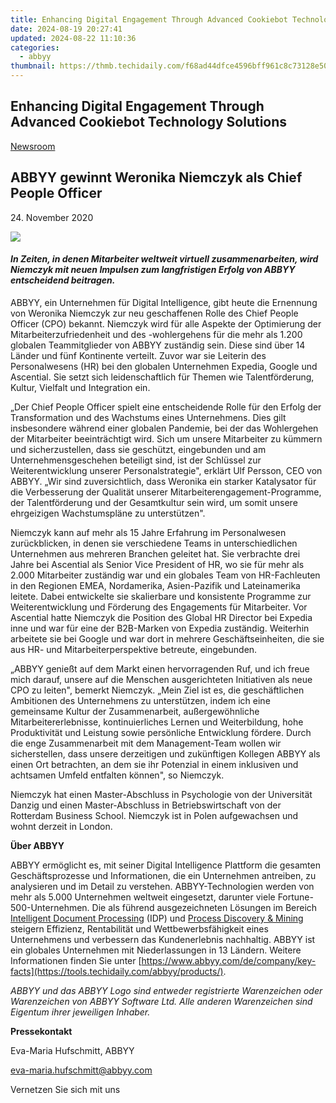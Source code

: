 ```yaml
---
title: Enhancing Digital Engagement Through Advanced Cookiebot Technology Solutions
date: 2024-08-19 20:27:41
updated: 2024-08-22 11:10:36
categories:
  - abbyy
thumbnail: https://thmb.techidaily.com/f68ad44dfce4596bff961c8c73128e503881dbfbd95e5f1787a78426eec3f375.jpg
---
```


## Enhancing Digital Engagement Through Advanced Cookiebot Technology Solutions

[Newsroom](https://tools.techidaily.com/abbyy/products/)

## ABBYY gewinnt Weronika Niemczyk als Chief People Officer

24\. November 2020

![](https://content.abbyy.com/-/media/project/abbyy/abbyy/branchtemplates/shutterstock_1272462163_1296-x-729.jpg?h=729&iar=0&w=1296)

#### _In Zeiten, in denen Mitarbeiter weltweit virtuell zusammenarbeiten, wird Niemczyk mit neuen Impulsen zum langfristigen Erfolg von ABBYY entscheidend beitragen._

ABBYY, ein Unternehmen für Digital Intelligence, gibt heute die Ernennung von Weronika Niemczyk zur neu geschaffenen Rolle des Chief People Officer (CPO) bekannt. Niemczyk wird für alle Aspekte der Optimierung der Mitarbeiterzufriedenheit und des -wohlergehens für die mehr als 1.200 globalen Teammitglieder von ABBYY zuständig sein. Diese sind über 14 Länder und fünf Kontinente verteilt. Zuvor war sie Leiterin des Personalwesens (HR) bei den globalen Unternehmen Expedia, Google und Ascential. Sie setzt sich leidenschaftlich für Themen wie Talentförderung, Kultur, Vielfalt und Integration ein.

„Der Chief People Officer spielt eine entscheidende Rolle für den Erfolg der Transformation und des Wachstums eines Unternehmens. Dies gilt insbesondere während einer globalen Pandemie, bei der das Wohlergehen der Mitarbeiter beeinträchtigt wird. Sich um unsere Mitarbeiter zu kümmern und sicherzustellen, dass sie geschützt, eingebunden und am Unternehmensgeschehen beteiligt sind, ist der Schlüssel zur Weiterentwicklung unserer Personalstrategie", erklärt Ulf Persson, CEO von ABBYY. „Wir sind zuversichtlich, dass Weronika ein starker Katalysator für die Verbesserung der Qualität unserer Mitarbeiterengagement-Programme, der Talentförderung und der Gesamtkultur sein wird, um somit unsere ehrgeizigen Wachstumspläne zu unterstützen".

Niemczyk kann auf mehr als 15 Jahre Erfahrung im Personalwesen zurückblicken, in denen sie verschiedene Teams in unterschiedlichen Unternehmen aus mehreren Branchen geleitet hat. Sie verbrachte drei Jahre bei Ascential als Senior Vice President of HR, wo sie für mehr als 2.000 Mitarbeiter zuständig war und ein globales Team von HR-Fachleuten in den Regionen EMEA, Nordamerika, Asien-Pazifik und Lateinamerika leitete. Dabei entwickelte sie skalierbare und konsistente Programme zur Weiterentwicklung und Förderung des Engagements für Mitarbeiter. Vor Ascential hatte Niemczyk die Position des Global HR Director bei Expedia inne und war für eine der B2B-Marken von Expedia zuständig. Weiterhin arbeitete sie bei Google und war dort in mehrere Geschäftseinheiten, die sie aus HR- und Mitarbeiterperspektive betreute, eingebunden.

„ABBYY genießt auf dem Markt einen hervorragenden Ruf, und ich freue mich darauf, unsere auf die Menschen ausgerichteten Initiativen als neue CPO zu leiten", bemerkt Niemczyk. „Mein Ziel ist es, die geschäftlichen Ambitionen des Unternehmens zu unterstützen, indem ich eine gemeinsame Kultur der Zusammenarbeit, außergewöhnliche Mitarbeitererlebnisse, kontinuierliches Lernen und Weiterbildung, hohe Produktivität und Leistung sowie persönliche Entwicklung fördere. Durch die enge Zusammenarbeit mit dem Management-Team wollen wir sicherstellen, dass unsere derzeitigen und zukünftigen Kollegen ABBYY als einen Ort betrachten, an dem sie ihr Potenzial in einem inklusiven und achtsamen Umfeld entfalten können", so Niemczyk.

Niemczyk hat einen Master-Abschluss in Psychologie von der Universität Danzig und einen Master-Abschluss in Betriebswirtschaft von der Rotterdam Business School. Niemczyk ist in Polen aufgewachsen und wohnt derzeit in London.

**Über ABBYY**

ABBYY ermöglicht es, mit seiner Digital Intelligence Plattform die gesamten Geschäftsprozesse und Informationen, die ein Unternehmen antreiben, zu analysieren und im Detail zu verstehen. ABBYY-Technologien werden von mehr als 5.000 Unternehmen weltweit eingesetzt, darunter viele Fortune-500-Unternehmen. Die als führend ausgezeichneten Lösungen im Bereich [Intelligent Document Processing](https://tools.techidaily.com/abbyy/products/) (IDP) und [Process Discovery & Mining](https://tools.techidaily.com/abbyy/products/) steigern Effizienz, Rentabilität und Wettbewerbsfähigkeit eines Unternehmens und verbessern das Kundenerlebnis nachhaltig. ABBYY ist ein globales Unternehmen mit Niederlassungen in 13 Ländern. Weitere Informationen finden Sie unter [https://www.abbyy.com/de/company/key-facts](https://tools.techidaily.com/abbyy/products/).

_ABBYY und das ABBYY Logo sind entweder registrierte Warenzeichen oder Warenzeichen von ABBYY Software Ltd. Alle anderen Warenzeichen sind Eigentum ihrer jeweiligen Inhaber._

**Pressekontakt**

Eva-Maria Hufschmitt, ABBYY

[eva-maria.hufschmitt@abbyy.com](https://tools.techidaily.com/abbyy/products/)

Vernetzen Sie sich mit uns

<ins class="adsbygoogle"
     style="display:block"
     data-ad-format="autorelaxed"
     data-ad-client="ca-pub-7571918770474297"
     data-ad-slot="1223367746"></ins>



<ins class="adsbygoogle"
     style="display:block"
     data-ad-client="ca-pub-7571918770474297"
     data-ad-slot="8358498916"
     data-ad-format="auto"
     data-full-width-responsive="true"></ins>
